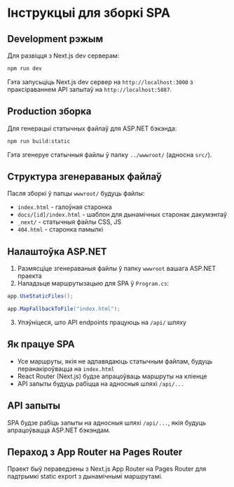 # Інструкцыі для зборкі SPA

## Development рэжым

Для развіцця з Next.js dev серверам:

```bash
npm run dev
```

Гэта запусьціць Next.js dev сервер на `http://localhost:3000` з праксіраваннем API запытаў на `http://localhost:5087`.

## Production зборка

Для генерацыі статычных файлаў для ASP.NET бэкэнда:

```bash
npm run build:static
```

Гэта згенеруе статычныя файлы ў папку `../wwwroot/` (адносна `src/`).

## Структура згенераваных файлаў

Пасля зборкі ў папцы `wwwroot/` будуць файлы:
- `index.html` - галоўная старонка
- `docs/[id]/index.html` - шаблон для дынамічных старонак дакумэнтаў
- `_next/` - статычныя файлы CSS, JS
- `404.html` - старонка памылкі

## Налаштоўка ASP.NET

1. Размясціце згенераваныя файлы ў папку `wwwroot` вашага ASP.NET праекта
2. Наладзьце маршрутызацыю для SPA ў `Program.cs`:

```csharp
app.UseStaticFiles();

app.MapFallbackToFile("index.html");
```

3. Упэўніцеся, што API endpoints працуюць на `/api/` шляху

## Як працуе SPA

- Усе маршруты, якія не адпавядаюць статычным файлам, будуць перанакіроўвацца на `index.html`
- React Router (Next.js) будзе апрацоўваць маршруты на кліенце
- API запыты будуць рабіцца на адносныя шляхі `/api/...`

## API запыты

SPA будзе рабіць запыты на адносныя шляхі `/api/...`, якія будуць апрацоўвацца ASP.NET бэкэндам.

## Пераход з App Router на Pages Router

Праект быў пераведзены з Next.js App Router на Pages Router для падтрымкі static export з дынамічнымі маршрутамі. 